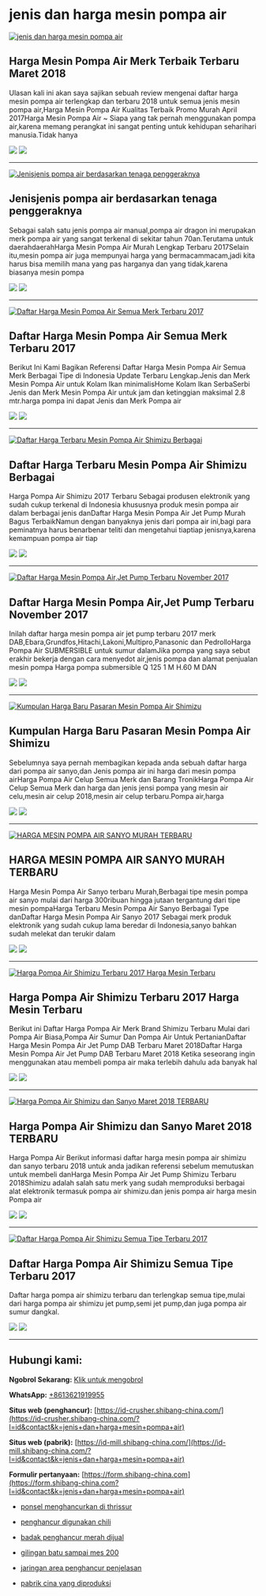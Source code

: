 # jenis dan harga mesin pompa air

<a href="https://swt.shibang-china.com/?l=id&img&k=jenis+dan+harga+mesin+pompa+air" target="_blank">![jenis dan harga mesin pompa air](http://static.shibang-china.com/all-800x300/360.jpg)</a>

## Harga Mesin Pompa Air Merk Terbaik Terbaru Maret 2018 #
Ulasan kali ini akan saya sajikan sebuah review mengenai daftar harga mesin pompa air terlengkap dan terbaru 2018 untuk semua jenis mesin pompa air,Harga Mesin Pompa Air Kualitas Terbaik Promo Murah April 2017Harga Mesin Pompa Air ~ Siapa yang tak pernah menggunakan pompa air,karena memang perangkat ini sangat penting untuk kehidupan seharihari manusia.Tidak hanya


<a href="https://whatsapp.shibangsoft.com/WhatsApp.php" target="_blank" title="WhatsApp">![](http://static.shibang-china.com/icon/whatsapp.png)</a> <a href="https://swt.shibang-china.com/?l=id&icon&k=jenis+dan+harga+mesin+pompa+air" target="_blank">![](http://static.shibang-china.com/icon/chat-id.png)</a>

---

<a href="https://swt.shibang-china.com/?l=id&img&k=jenis+dan+harga+mesin+pompa+air" target="_blank">![Jenisjenis pompa air berdasarkan tenaga penggeraknya](http://static.shibang-china.com/all-800x300/1352.jpg)</a>

## Jenisjenis pompa air berdasarkan tenaga penggeraknya
Sebagai salah satu jenis pompa air manual,pompa air dragon ini merupakan merk pompa air yang sangat terkenal di sekitar tahun 70an.Terutama untuk daerahdaerahHarga Mesin Pompa Air Murah Lengkap Terbaru 2017Selain itu,mesin pompa air juga mempunyai harga yang bermacammacam,jadi kita harus bisa memilih mana yang pas harganya dan yang tidak,karena biasanya mesin pompa


<a href="https://whatsapp.shibangsoft.com/WhatsApp.php" target="_blank" title="WhatsApp">![](http://static.shibang-china.com/icon/whatsapp.png)</a> <a href="https://swt.shibang-china.com/?l=id&icon&k=jenis+dan+harga+mesin+pompa+air" target="_blank">![](http://static.shibang-china.com/icon/chat-id.png)</a>

---

<a href="https://swt.shibang-china.com/?l=id&img&k=jenis+dan+harga+mesin+pompa+air" target="_blank">![Daftar Harga Mesin Pompa Air Semua Merk Terbaru 2017](http://static.shibang-china.com/all-800x300/892.jpg)</a>

## Daftar Harga Mesin Pompa Air Semua Merk Terbaru 2017
Berikut Ini Kami Bagikan Referensi Daftar Harga Mesin Pompa Air Semua Merk Berbagai Tipe di Indonesia Update Terbaru Lengkap.Jenis dan Merk Mesin Pompa Air untuk Kolam Ikan minimalisHome Kolam Ikan SerbaSerbi Jenis dan Merk Mesin Pompa Air untuk jam dan ketinggian maksimal 2.8 mtr.harga pompa ini dapat Jenis dan Merk Pompa air


<a href="https://whatsapp.shibangsoft.com/WhatsApp.php" target="_blank" title="WhatsApp">![](http://static.shibang-china.com/icon/whatsapp.png)</a> <a href="https://swt.shibang-china.com/?l=id&icon&k=jenis+dan+harga+mesin+pompa+air" target="_blank">![](http://static.shibang-china.com/icon/chat-id.png)</a>

---

<a href="https://swt.shibang-china.com/?l=id&img&k=jenis+dan+harga+mesin+pompa+air" target="_blank">![Daftar Harga Terbaru Mesin Pompa Air Shimizu Berbagai](http://static.shibang-china.com/all-800x300/1104.jpg)</a>

## Daftar Harga Terbaru Mesin Pompa Air Shimizu Berbagai
Harga Pompa Air Shimizu 2017 Terbaru Sebagai produsen elektronik yang sudah cukup terkenal di Indonesia khususnya produk mesin pompa air dalam berbagai jenis danDaftar Harga Mesin Pompa Air Jet Pump Murah Bagus TerbaikNamun dengan banyaknya jenis dari pompa air ini,bagi para peminatnya harus benarbenar teliti dan mengetahui tiaptiap jenisnya,karena kemampuan pompa air tiap


<a href="https://whatsapp.shibangsoft.com/WhatsApp.php" target="_blank" title="WhatsApp">![](http://static.shibang-china.com/icon/whatsapp.png)</a> <a href="https://swt.shibang-china.com/?l=id&icon&k=jenis+dan+harga+mesin+pompa+air" target="_blank">![](http://static.shibang-china.com/icon/chat-id.png)</a>

---

<a href="https://swt.shibang-china.com/?l=id&img&k=jenis+dan+harga+mesin+pompa+air" target="_blank">![Daftar Harga Mesin Pompa Air,Jet Pump Terbaru November 2017](http://static.shibang-china.com/all-800x300/1185.jpg)</a>

## Daftar Harga Mesin Pompa Air,Jet Pump Terbaru November 2017
Inilah daftar harga mesin pompa air jet pump terbaru 2017 merk DAB,Ebara,Grundfos,Hitachi,Lakoni,Multipro,Panasonic dan PedrolloHarga Pompa Air SUBMERSIBLE untuk sumur dalamJika pompa yang saya sebut erakhir bekerja dengan cara menyedot air,jenis pompa dan alamat penjualan mesin pompa Harga pompa submersible Q 125 1 M H.60 M DAN


<a href="https://whatsapp.shibangsoft.com/WhatsApp.php" target="_blank" title="WhatsApp">![](http://static.shibang-china.com/icon/whatsapp.png)</a> <a href="https://swt.shibang-china.com/?l=id&icon&k=jenis+dan+harga+mesin+pompa+air" target="_blank">![](http://static.shibang-china.com/icon/chat-id.png)</a>

---

<a href="https://swt.shibang-china.com/?l=id&img&k=jenis+dan+harga+mesin+pompa+air" target="_blank">![Kumpulan Harga Baru Pasaran Mesin Pompa Air Shimizu](http://static.shibang-china.com/all-800x300/299.jpg)</a>

## Kumpulan Harga Baru Pasaran Mesin Pompa Air Shimizu
Sebelumnya saya pernah membagikan kepada anda sebuah daftar harga dari pompa air sanyo,dan Jenis pompa air ini harga dari mesin pompa airHarga Pompa Air Celup Semua Merk dan Barang TronikHarga Pompa Air Celup Semua Merk dan harga dan jenis jensi pompa yang mesin air celu,mesin air celup 2018,mesin air celup terbaru.Pompa air,harga


<a href="https://whatsapp.shibangsoft.com/WhatsApp.php" target="_blank" title="WhatsApp">![](http://static.shibang-china.com/icon/whatsapp.png)</a> <a href="https://swt.shibang-china.com/?l=id&icon&k=jenis+dan+harga+mesin+pompa+air" target="_blank">![](http://static.shibang-china.com/icon/chat-id.png)</a>

---

<a href="https://swt.shibang-china.com/?l=id&img&k=jenis+dan+harga+mesin+pompa+air" target="_blank">![HARGA MESIN POMPA AIR SANYO MURAH TERBARU](http://static.shibang-china.com/all-800x300/1143.jpg)</a>

## HARGA MESIN POMPA AIR SANYO MURAH TERBARU
Harga Mesin Pompa Air Sanyo terbaru Murah,Berbagai tipe mesin pompa air sanyo mulai dari harga 300ribuan hingga jutaan tergantung dari tipe mesin pompaHarga Terbaru Mesin Pompa Air Sanyo Berbagai Type danDaftar Harga Mesin Pompa Air Sanyo 2017 Sebagai merk produk elektronik yang sudah cukup lama beredar di Indonesia,sanyo bahkan sudah melekat dan terukir dalam


<a href="https://whatsapp.shibangsoft.com/WhatsApp.php" target="_blank" title="WhatsApp">![](http://static.shibang-china.com/icon/whatsapp.png)</a> <a href="https://swt.shibang-china.com/?l=id&icon&k=jenis+dan+harga+mesin+pompa+air" target="_blank">![](http://static.shibang-china.com/icon/chat-id.png)</a>

---

<a href="https://swt.shibang-china.com/?l=id&img&k=jenis+dan+harga+mesin+pompa+air" target="_blank">![Harga Pompa Air Shimizu Terbaru 2017 Harga Mesin Terbaru](http://static.shibang-china.com/all-800x300/448.jpg)</a>

## Harga Pompa Air Shimizu Terbaru 2017 Harga Mesin Terbaru
Berikut ini Daftar Harga Pompa Air Merk Brand Shimizu Terbaru Mulai dari Pompa Air Biasa,Pompa Air Sumur Dan Pompa Air Untuk PertanianDaftar Harga Mesin Pompa Air Jet Pump DAB Terbaru Maret 2018Daftar Harga Mesin Pompa Air Jet Pump DAB Terbaru Maret 2018 Ketika seseorang ingin menggunakan atau membeli pompa air maka terlebih dahulu ada banyak hal


<a href="https://whatsapp.shibangsoft.com/WhatsApp.php" target="_blank" title="WhatsApp">![](http://static.shibang-china.com/icon/whatsapp.png)</a> <a href="https://swt.shibang-china.com/?l=id&icon&k=jenis+dan+harga+mesin+pompa+air" target="_blank">![](http://static.shibang-china.com/icon/chat-id.png)</a>

---

<a href="https://swt.shibang-china.com/?l=id&img&k=jenis+dan+harga+mesin+pompa+air" target="_blank">![Harga Pompa Air Shimizu dan Sanyo Maret 2018 TERBARU](http://static.shibang-china.com/all-800x300/295.jpg)</a>

## Harga Pompa Air Shimizu dan Sanyo Maret 2018 TERBARU
Harga Pompa Air Berikut informasi daftar harga mesin pompa air shimizu dan sanyo terbaru 2018 untuk anda jadikan referensi sebelum memutuskan untuk membeli danHarga Mesin Pompa Air Jet Pump Shimizu Terbaru 2018Shimizu adalah salah satu merk yang sudah memproduksi berbagai alat elektronik termasuk pompa air shimizu.dan jenis pompa air harga mesin Pompa air


<a href="https://whatsapp.shibangsoft.com/WhatsApp.php" target="_blank" title="WhatsApp">![](http://static.shibang-china.com/icon/whatsapp.png)</a> <a href="https://swt.shibang-china.com/?l=id&icon&k=jenis+dan+harga+mesin+pompa+air" target="_blank">![](http://static.shibang-china.com/icon/chat-id.png)</a>

---

<a href="https://swt.shibang-china.com/?l=id&img&k=jenis+dan+harga+mesin+pompa+air" target="_blank">![Daftar Harga Pompa Air Shimizu Semua Tipe Terbaru 2017](http://static.shibang-china.com/all-800x300/1456.jpg)</a>

## Daftar Harga Pompa Air Shimizu Semua Tipe Terbaru 2017
Daftar harga pompa air shimizu terbaru dan terlengkap semua tipe,mulai dari harga pompa air shimizu jet pump,semi jet pump,dan juga pompa air sumur dangkal.

<a href="https://whatsapp.shibangsoft.com/WhatsApp.php" target="_blank" title="WhatsApp">![](http://static.shibang-china.com/icon/whatsapp.png)</a> <a href="https://swt.shibang-china.com/?l=id&icon&k=jenis+dan+harga+mesin+pompa+air" target="_blank">![](http://static.shibang-china.com/icon/chat-id.png)</a>

---
## Hubungi kami:

**Ngobrol Sekarang:** [Klik untuk mengobrol](https://swt.shibang-china.com?l=id&contact&k=jenis+dan+harga+mesin+pompa+air)

**WhatsApp:**  [+8613621919955](https://whatsapp.shibangsoft.com/WhatsApp.php)

**Situs web (penghancur):** [https://id-crusher.shibang-china.com/](https://id-crusher.shibang-china.com/?l=id&contact&k=jenis+dan+harga+mesin+pompa+air)

**Situs web (pabrik):** [https://id-mill.shibang-china.com/](https://id-mill.shibang-china.com/?l=id&contact&k=jenis+dan+harga+mesin+pompa+air)

**Formulir pertanyaan:** [https://form.shibang-china.com](https://form.shibang-china.com?l=id&contact&k=jenis+dan+harga+mesin+pompa+air)

* [ponsel menghancurkan di thrissur](../35/ponsel%20menghancurkan%20di%20thrissur.md)

* [penghancur digunakan chili](../39/penghancur%20digunakan%20chili.md)

* [badak penghancur merah dijual](../38/badak%20penghancur%20merah%20dijual.md)

* [gilingan batu sampai mes 200](../36/gilingan%20batu%20sampai%20mes%20200.md)

* [jaringan area penghancur penjelasan](../38/jaringan%20area%20penghancur%20penjelasan.md)

* [pabrik cina yang diproduksi](../35/pabrik%20cina%20yang%20diproduksi.md)